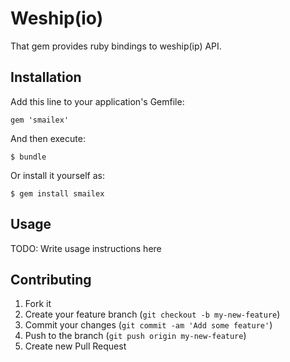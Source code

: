 # Weship(io)

That gem provides ruby bindings to weship(ip) API.

## Installation

Add this line to your application's Gemfile:

    gem 'smailex'

And then execute:

    $ bundle

Or install it yourself as:

    $ gem install smailex

## Usage

TODO: Write usage instructions here

## Contributing

1. Fork it
2. Create your feature branch (`git checkout -b my-new-feature`)
3. Commit your changes (`git commit -am 'Add some feature'`)
4. Push to the branch (`git push origin my-new-feature`)
5. Create new Pull Request
